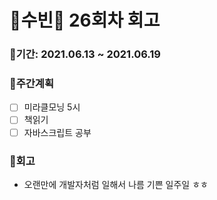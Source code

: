 # 🌼수빈🌼 26회차 회고

### 🥕기간: 2021.06.13 ~ 2021.06.19

### 🍆주간계획

- [ ] 미라클모닝 5시
- [ ] 책읽기
- [ ] 자바스크립트 공부

### 🥦회고

- 오랜만에 개발자처럼 일해서 나름 기쁜 일주일 ㅎㅎ



